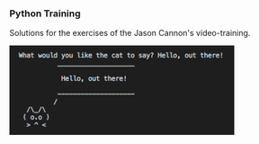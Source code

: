 ### Python Training

Solutions for the exercises of the Jason Cannon's video-training.

<img src="./images/hello.png" alt="hello" width="400" />
